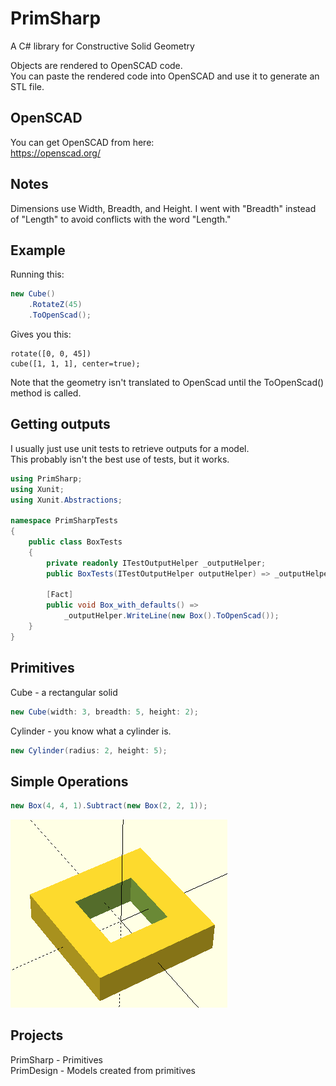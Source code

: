 # PrimSharp

A C# library for Constructive Solid Geometry  

Objects are rendered to OpenSCAD code.  
You can paste the rendered code into OpenSCAD and use it to generate an STL file.  

## OpenSCAD

You can get OpenSCAD from here:  
<https://openscad.org/>

## Notes

Dimensions use Width, Breadth, and Height.
I went with "Breadth" instead of "Length" to avoid conflicts with the word "Length."

## Example

Running this: 

``` csharp
new Cube()
    .RotateZ(45)
    .ToOpenScad();
```

Gives you this: 

``` openscad
rotate([0, 0, 45])
cube([1, 1, 1], center=true);
```

Note that the geometry isn't translated to OpenScad until the ToOpenScad() method is called.

## Getting outputs

I usually just use unit tests to retrieve outputs for a model.  
This probably isn't the best use of tests, but it works.

``` csharp
using PrimSharp;
using Xunit;
using Xunit.Abstractions;

namespace PrimSharpTests
{
    public class BoxTests
    {
        private readonly ITestOutputHelper _outputHelper;
        public BoxTests(ITestOutputHelper outputHelper) => _outputHelper = outputHelper;

        [Fact]
        public void Box_with_defaults() =>
            _outputHelper.WriteLine(new Box().ToOpenScad());   
    }
}
```

## Primitives

Cube - a rectangular solid

``` csharp
new Cube(width: 3, breadth: 5, height: 2);
```

Cylinder - you know what a cylinder is.

``` csharp
new Cylinder(radius: 2, height: 5);
```

## Simple Operations

``` csharp
new Box(4, 4, 1).Subtract(new Box(2, 2, 1));
```

![alt text](img/SolidCutoutExample.png)


## Projects

PrimSharp - Primitives  
PrimDesign - Models created from primitives  
